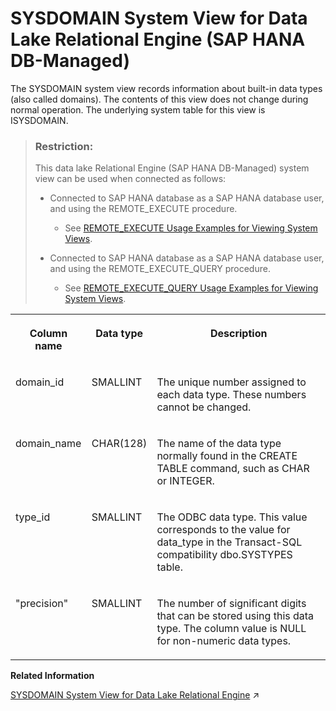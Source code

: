<!-- loio6fc892a4edc44df8a31252f36cb1c8d9 -->

# SYSDOMAIN System View for Data Lake Relational Engine \(SAP HANA DB-Managed\)

The SYSDOMAIN system view records information about built-in data types \(also called domains\). The contents of this view does not change during normal operation. The underlying system table for this view is ISYSDOMAIN.



> ### Restriction:  
> This data lake Relational Engine \(SAP HANA DB-Managed\) system view can be used when connected as follows:
> 
> -   Connected to SAP HANA database as a SAP HANA database user, and using the REMOTE\_EXECUTE procedure.
> 
>     -   See [REMOTE\_EXECUTE Usage Examples for Viewing System Views](remote-execute-usage-examples-for-viewing-system-views-8b235c7.md).
> 
> -   Connected to SAP HANA database as a SAP HANA database user, and using the REMOTE\_EXECUTE\_QUERY procedure.
> 
>     -   See [REMOTE\_EXECUTE\_QUERY Usage Examples for Viewing System Views](remote-execute-query-usage-examples-for-viewing-system-views-ada51c0.md).




<table>
<tr>
<th valign="top">

Column name



</th>
<th valign="top">

Data type



</th>
<th valign="top">

Description



</th>
</tr>
<tr>
<td valign="top">

domain\_id



</td>
<td valign="top">

SMALLINT



</td>
<td valign="top">

The unique number assigned to each data type. These numbers cannot be changed.



</td>
</tr>
<tr>
<td valign="top">

domain\_name



</td>
<td valign="top">

CHAR\(128\)



</td>
<td valign="top">

The name of the data type normally found in the CREATE TABLE command, such as CHAR or INTEGER.



</td>
</tr>
<tr>
<td valign="top">

type\_id



</td>
<td valign="top">

SMALLINT



</td>
<td valign="top">

The ODBC data type. This value corresponds to the value for data\_type in the Transact-SQL compatibility dbo.SYSTYPES table.



</td>
</tr>
<tr>
<td valign="top">

"precision"



</td>
<td valign="top">

SMALLINT



</td>
<td valign="top">

The number of significant digits that can be stored using this data type. The column value is NULL for non-numeric data types.



</td>
</tr>
</table>

**Related Information**  


[SYSDOMAIN System View for Data Lake Relational Engine](https://help.sap.com/viewer/19b3964099384f178ad08f2d348232a9/2023_1_QRC/en-US/3be7fe0b6c5f10149f74d1df7300ba44.html "The SYSDOMAIN system view records information about built-in data types (also called domains). The contents of this view does not change during normal operation. The underlying system table for this view is ISYSDOMAIN.") :arrow_upper_right:

